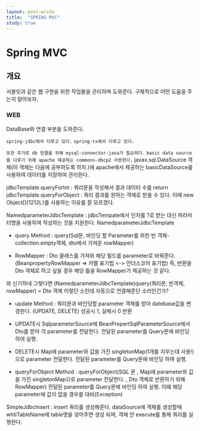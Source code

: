 ```yaml
---
layout: post-write
title:  "SPRING MVC"
study: true
---
```


# Spring MVC

## 개요
 서블릿과 같은 웹 구현을 위한 작업물을 관리하며 도와준다.
 구체적으로 어떤 도움을 주는지 알아보자.

### WEB
 DataBase와 연결 부분을 도와준다.

 `spring-jdbc에서 다루고 있다.`
 `spring-tx에서 다루고 있다.`

 `또한 추가로 db 연결을 위해 mysql-connector-java가 필요하다.`
 `basic data source를 다루기 위해 apache 제공하는 commons-dbcp2 사용한다.`
  javax.sql.DataSource 객체(이 객체는 다음에 공부하도록 하자.)에 apache에서 제공하는 basicDataSource를 사용하여 데이터를 저장하여 관리한다. 

 jdbcTemplate.queryForInt : 쿼리문을 작성해서 결과 데이터 수를 return
 jdbcTemplate.queryForObject : 쿼리 결과를 원하는 객체로 받을 수 있다.
 이때 new Object[]{1212L}를 사용하는 이유를 잘 모르겠다.

 NamedparameterJdbcTemplate : jdbcTempate에서 인자를 ?로 받는 대신 파라미터명을 사용하여 작성하는 것을 지원한다. 
  NamedparameterJdbcTemplate 
  - query Method : query(Sql문, 바인딩 할 Parameter를 위한 빈 객체- collection.empty객체, dto에서 가져온 rowMapper)

   - RowMapper : Dto 클래스를 가져와 해당 필드를 parameter로 바꿔준다. (BeanpropertyRowMapper => 카멜 표기법 <-> 언더스코어 표기법) 즉, 반환을 Dto 객체로 하고 싶을 경우 해당 틀을 RowMapper가 제공하는 것 같다.

  와 신기하네 그렇다면 (NamedparameterJdbcTemplate)query(쿼리문, 빈객체, rowMapper) = Dto 객체 이렇단 소린데 자동으로 연결해준단 소리인건가?

  - update Method : 쿼리문과 바인딩할 parameter 객체를 받아 datebase값을 변경한다. (UPDATE, DELETE) 성공시 1, 실패시 0 반환
   - UPDATE시 SqlparameterSource에 BeanPropertSqlParameterSource에서 Dto를 받아 각 parameter를 전달한다. 전달된 parameter를 Query문에 바인딩 하여 실행.
   - DELETE시 Map에 parameter와 값을 가진 singletonMap(1개를 지우는데 사용!)으로 parameter 전달한다. 전달된 parameter를 Query문에 바인딩 하여 실행.
  
  - queryForObject Method : queryForObject(SQL 문 , Map에 parameter와 값을 가진 singletonMap으로 parameter 전달한다. , Dto 객체로 반환하기 위해 RowMapper) 전달된 parameter를 Query문에 바인딩 하여 실행. 이떄 해당 parameter에 값이 없을 경우를 대비(Exception) 


 SimpleJdbcInsert : insert 쿼리를 생성해준다. dataSource에 객체를 생성할때 whtiTableName에 table명을 넣어주면 생성 되며, 객체 안 execute를 통해 쿼리를 실행한다.



 

 
